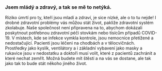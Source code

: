 ### Jsem mládý a zdravý, a tak se mě to netýká.

Riziko úmrtí pro ty, kteří jsou mladí a zdraví, je sice nízké, ale o to tu nejde! I drobné zdravotní problémy vás můžou stát život, pakliže zdravotní systém zkolabuje. Naše společnost není připravena na to, abychom dokázali poskytnout potřebnou zdravotní péči stovkám nebo tisícům případů COVID-19. V místech, kde se infekce vymkla kontrole, jsou nemocnice přetížené a nedostačující. Pacienti jsou léčeni na chodbách a v tělocvičnách. Prostředky jako kyslík, ventilátory a i základní vybavení jako masky a rukavice jsou v nedostatku a doktoři musí volit, které z pacientů zachránit a které nechat zemřít. Možná budete mít štěstí a na vás se dostane, ale tak jako tak to bude stát někoho jiného život.
